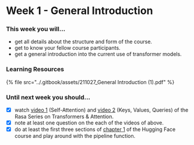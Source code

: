 # Week 1 - General Introduction

### This week you will...

* get all details about the structure and form of the course.
* get to know your fellow course participants.
* get a general introduction into the current use of transformer models.

### Learning Resources

{% file src="../.gitbook/assets/211027_General Introduction (1).pdf" %}

### Until next week you should...

* [x] watch [video 1](https://www.youtube.com/watch?v=yGTUuEx3GkA\&list=PL75e0qA87dlG-za8eLI6t0\_Pbxafk-cxb\&index=9) (Self-Attention) and [video 2](https://www.youtube.com/watch?v=tIvKXrEDMhk\&list=PL75e0qA87dlG-za8eLI6t0\_Pbxafk-cxb\&index=10) (Keys, Values, Queries) of the Rasa Series on Transformers & Attention.
* [x] note at least one question on the each of the videos of above.
* [x] do at least the first three sections of [chapter 1](https://huggingface.co/course/chapter1/1) of the Hugging Face course and play around with the pipeline function.
